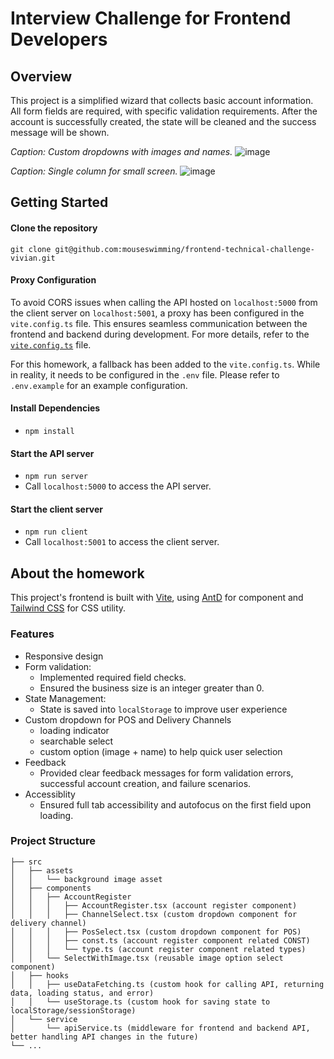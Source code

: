 # Interview Challenge for Frontend Developers

## Overview

This project is a simplified wizard that collects basic account information. All form fields are required, with specific validation requirements.
After the account is successfully created, the state will be cleaned and the success message will be shown.

_Caption: Custom dropdowns with images and names._
![image](https://github.com/mouseswimming/frontend-technical-challenge-vivian/assets/2342125/dd3a9cd1-f8ba-4f83-94ad-3d70d641b5a6)

_Caption: Single column for small screen._
![image](https://github.com/mouseswimming/frontend-technical-challenge-vivian/assets/2342125/5ab84f47-d0aa-40d5-88a2-d59724770b7f)

## Getting Started

#### Clone the repository

`git clone git@github.com:mouseswimming/frontend-technical-challenge-vivian.git`

#### Proxy Configuration

To avoid CORS issues when calling the API hosted on `localhost:5000` from the client server on `localhost:5001`, a proxy has been configured in the `vite.config.ts` file. This ensures seamless communication between the frontend and backend during development. For more details, refer to the [`vite.config.ts`](https://vitejs.dev/config/server-options.html) file.

For this homework, a fallback has been added to the `vite.config.ts`. While in reality, it needs to be configured in the `.env` file. Please refer to `.env.example` for an example configuration.

#### Install Dependencies

- `npm install`

#### Start the API server

- `npm run server`
- Call `localhost:5000` to access the API server.

#### Start the client server

- `npm run client`
- Call `localhost:5001` to access the client server.

## About the homework

This project's frontend is built with [Vite](https://vitejs.dev/), using [AntD](https://ant.design/) for component and [Tailwind CSS](https://tailwindcss.com/) for CSS utility.

### Features

- Responsive design
- Form validation:
  - Implemented required field checks.
  - Ensured the business size is an integer greater than 0.
- State Management:
  - State is saved into `localStorage` to improve user experience
- Custom dropdown for POS and Delivery Channels
  - loading indicator
  - searchable select
  - custom option (image + name) to help quick user selection
- Feedback
  - Provided clear feedback messages for form validation errors, successful account creation, and failure scenarios.
- Accessiblity
  - Ensured full tab accessibility and autofocus on the first field upon loading.

### Project Structure

```
├── src
│   ├── assets
│   │   └── background image asset
│   ├── components
│   │   ├── AccountRegister
│   │   │   ├── AccountRegister.tsx (account register component)
│   │   │   ├── ChannelSelect.tsx (custom dropdown component for delivery channel)
│   │   │   ├── PosSelect.tsx (custom dropdown component for POS)
│   │   │   ├── const.ts (account register component related CONST)
│   │   │   └── type.ts (account register component related types)
│   │   └── SelectWithImage.tsx (reusable image option select component)
│   ├── hooks
│   │   ├── useDataFetching.ts (custom hook for calling API, returning data, loading status, and error)
│   │   └── useStorage.ts (custom hook for saving state to localStorage/sessionStorage)
│   └── service
│       └── apiService.ts (middleware for frontend and backend API, better handling API changes in the future)
└── ...

```
